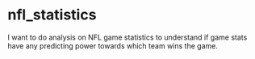 # nfl_statistics
I want to do analysis on NFL game statistics to understand if game stats have any predicting power towards which team wins the game. 
